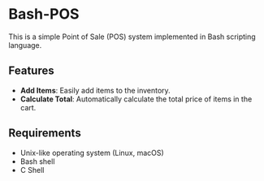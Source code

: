 # Bash-POS

This is a simple Point of Sale \(POS\) system implemented in Bash scripting language. 

## Features

- **Add Items**: Easily add items to the inventory.
- **Calculate Total**: Automatically calculate the total price of items in the cart.

## Requirements

- Unix-like operating system \(Linux, macOS\)
- Bash shell
- C Shell


